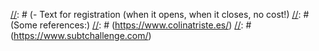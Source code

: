 [//]: # (- Slogan of the competition. E.g.: Revolutionize how we operate in the underground domain.)
[//]: # (- Dates: Maybe we could do a phase 1 one month before the final, a phase 2 two weeks)
[//]: # (before and a phase 3 around December 11)
[//]: # (- Two or three secondary short sentences about features of the competition.)
[//]: # (E.g.: Gazebo/ROS-based, maritime environment)
[//]: # (- Text near the video.)
[//]: # (- Text for registration (when it opens, when it closes, no cost!)
[//]: # (Some references:)
[//]: # (https://www.colinatriste.es/)
[//]: # (https://www.subtchallenge.com/)